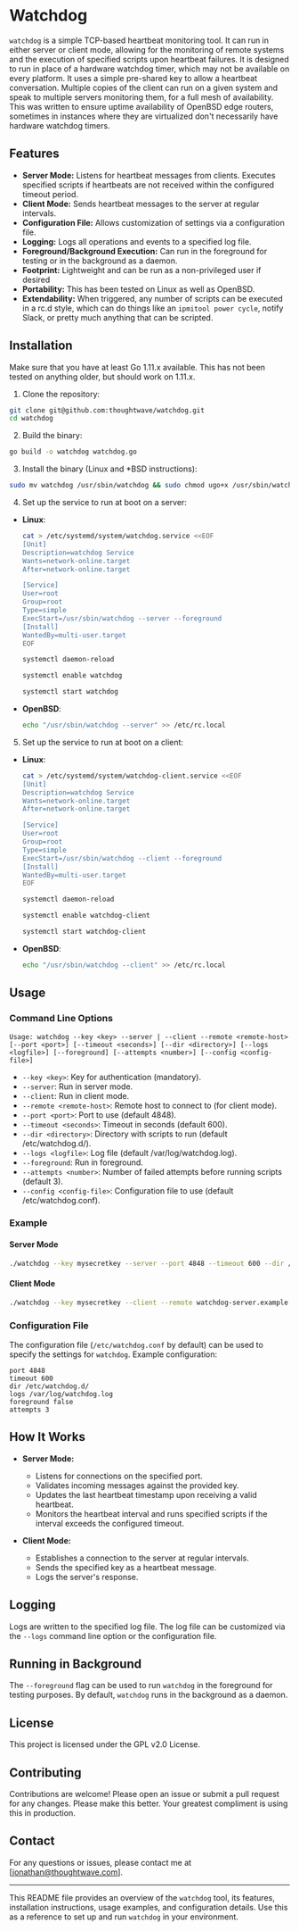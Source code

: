 
# Watchdog

`watchdog` is a simple TCP-based heartbeat monitoring tool. It can run in either server or client mode, allowing for the monitoring of remote systems and the execution of specified scripts upon heartbeat failures.  It is designed to run in place of a hardware watchdog timer, which may not be available on every platform.  It uses a simple pre-shared key to allow a heartbeat conversation.  Multiple copies of the client can run on a given system and speak to multiple servers monitoring them, for a full mesh of availability.  This was written to ensure uptime availability of OpenBSD edge routers, sometimes in instances where they are virtualized don't necessarily have hardware watchdog timers.

## Features

- **Server Mode:** Listens for heartbeat messages from clients. Executes specified scripts if heartbeats are not received within the configured timeout period.
- **Client Mode:** Sends heartbeat messages to the server at regular intervals.
- **Configuration File:** Allows customization of settings via a configuration file.
- **Logging:** Logs all operations and events to a specified log file.
- **Foreground/Background Execution:** Can run in the foreground for testing or in the background as a daemon.
- **Footprint:** Lightweight and can be run as a non-privileged user if desired
- **Portability:** This has been tested on Linux as well as OpenBSD.
- **Extendability:** When triggered, any number of scripts can be executed in a rc.d style, which can do things like an `ipmitool power cycle`, notify Slack, or pretty much anything that can be scripted.

## Installation

Make sure that you have at least Go 1.11.x available.  This has not been tested on anything older, but should work on 1.11.x.

1. Clone the repository:

```sh
git clone git@github.com:thoughtwave/watchdog.git
cd watchdog
```

2. Build the binary:

```sh
go build -o watchdog watchdog.go
```

3. Install the binary (Linux and *BSD instructions):
```sh
sudo mv watchdog /usr/sbin/watchdog && sudo chmod ugo+x /usr/sbin/watchdog
```

4. Set up the service to run at boot on a server:
- **Linux**: 
  ```sh
  cat > /etc/systemd/system/watchdog.service <<EOF
  [Unit]
  Description=watchdog Service
  Wants=network-online.target
  After=network-online.target

  [Service]
  User=root
  Group=root
  Type=simple
  ExecStart=/usr/sbin/watchdog --server --foreground
  [Install]
  WantedBy=multi-user.target
  EOF

  systemctl daemon-reload

  systemctl enable watchdog

  systemctl start watchdog

  ```

- **OpenBSD**:
  ```sh
  echo "/usr/sbin/watchdog --server" >> /etc/rc.local
  ```

5. Set up the service to run at boot on a client:
- **Linux**: 
  ```sh
  cat > /etc/systemd/system/watchdog-client.service <<EOF
  [Unit]
  Description=watchdog Service
  Wants=network-online.target
  After=network-online.target

  [Service]
  User=root
  Group=root
  Type=simple
  ExecStart=/usr/sbin/watchdog --client --foreground
  [Install]
  WantedBy=multi-user.target
  EOF

  systemctl daemon-reload

  systemctl enable watchdog-client

  systemctl start watchdog-client

  ```

- **OpenBSD**:
  ```sh
  echo "/usr/sbin/watchdog --client" >> /etc/rc.local
  ```

## Usage

### Command Line Options

```
Usage: watchdog --key <key> --server | --client --remote <remote-host> [--port <port>] [--timeout <seconds>] [--dir <directory>] [--logs <logfile>] [--foreground] [--attempts <number>] [--config <config-file>]
```

- `--key <key>`: Key for authentication (mandatory).
- `--server`: Run in server mode.
- `--client`: Run in client mode.
- `--remote <remote-host>`: Remote host to connect to (for client mode).
- `--port <port>`: Port to use (default 4848).
- `--timeout <seconds>`: Timeout in seconds (default 600).
- `--dir <directory>`: Directory with scripts to run (default /etc/watchdog.d/).
- `--logs <logfile>`: Log file (default /var/log/watchdog.log).
- `--foreground`: Run in foreground.
- `--attempts <number>`: Number of failed attempts before running scripts (default 3).
- `--config <config-file>`: Configuration file to use (default /etc/watchdog.conf).

### Example

#### Server Mode

```sh
./watchdog --key mysecretkey --server --port 4848 --timeout 600 --dir /etc/watchdog.d/ --logs /var/log/watchdog.log --foreground
```

#### Client Mode

```sh
./watchdog --key mysecretkey --client --remote watchdog-server.example.com --port 4848 --timeout 600 --logs /var/log/watchdog.log --foreground
```

### Configuration File

The configuration file (`/etc/watchdog.conf` by default) can be used to specify the settings for `watchdog`. Example configuration:

```
port 4848
timeout 600
dir /etc/watchdog.d/
logs /var/log/watchdog.log
foreground false
attempts 3
```

## How It Works

- **Server Mode:**
  - Listens for connections on the specified port.
  - Validates incoming messages against the provided key.
  - Updates the last heartbeat timestamp upon receiving a valid heartbeat.
  - Monitors the heartbeat interval and runs specified scripts if the interval exceeds the configured timeout.

- **Client Mode:**
  - Establishes a connection to the server at regular intervals.
  - Sends the specified key as a heartbeat message.
  - Logs the server's response.

## Logging

Logs are written to the specified log file. The log file can be customized via the `--logs` command line option or the configuration file.

## Running in Background

The `--foreground` flag can be used to run `watchdog` in the foreground for testing purposes. By default, `watchdog` runs in the background as a daemon.

## License

This project is licensed under the GPL v2.0 License.

## Contributing

Contributions are welcome! Please open an issue or submit a pull request for any changes.  Please make this better.  Your greatest compliment is using this in production.

## Contact

For any questions or issues, please contact me at [jonathan@thoughtwave.com].

---

This README file provides an overview of the `watchdog` tool, its features, installation instructions, usage examples, and configuration details. Use this as a reference to set up and run `watchdog` in your environment.
